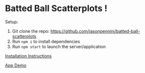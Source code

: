 # Batted Ball Scatterplots !

Setup:
1) Git clone the repo: https://github.com/jasonpennini/batted-ball-scatterplots
2) Run `npm i` to install dependencies
3) Run `npm start` to launch the server/application

[Installation Instructions](https://www.loom.com/share/011e0c2caaa94391be3f850b7da25146?sid=409fa3de-e66b-4b72-8c22-f84e55051862)

[App Demo](https://www.loom.com/share/60dee8f95cce4d679a1dcdbdf204bd46)
